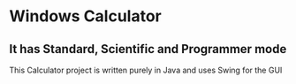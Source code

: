 # Windows Calculator
## It has Standard, Scientific and Programmer mode
This Calculator project is written purely in Java and uses Swing for the GUI